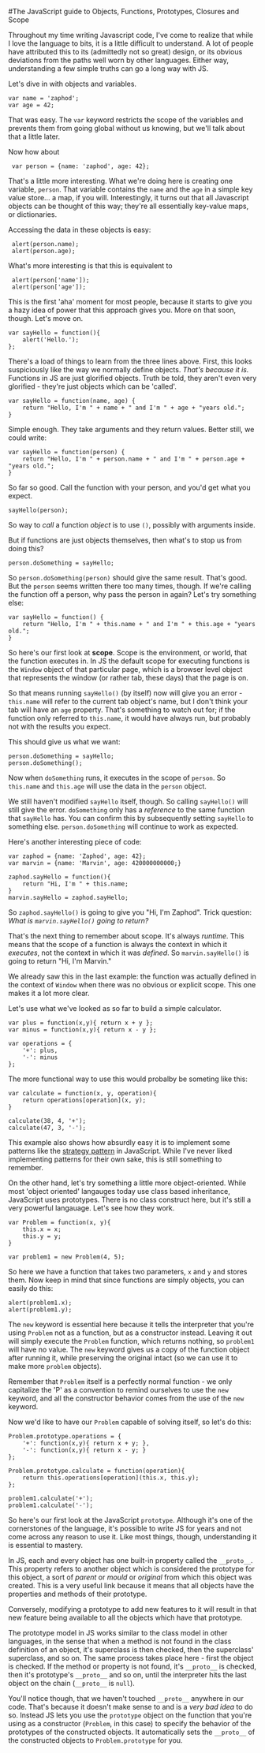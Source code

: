 <!--
~~~
title: "The Javascript Guide to Objects, Functions, Closures and Scope"
slug: /javascript-guide-to-objects-functions-prototpyes-closures-scope
date: 2011-12-06
publish: no
tags: [javascript]
~~~
-->

#The JavaScript guide to Objects, Functions, Prototypes, Closures and Scope

Throughout my time writing Javascript code, I've come to realize that while I love the language to bits, it is a little difficult to understand. A lot of people have attributed this to its  (admittedly not so great) design, or its obvious deviations from the paths well worn by other languages. Either way, understanding a few simple truths can go a long way with JS. 

Let's dive in with objects and variables. 

    var name = 'zaphod';
    var age = 42;

That was easy. The `var` keyword restricts the scope of the variables and prevents them from going global without us knowing, but we'll talk about that a little later. 

Now how about

	 var person = {name: 'zaphod', age: 42};

That's a little more interesting. What we're doing here is creating one variable, `person`. That variable contains the `name` and the `age` in a simple key value store… a map, if you will. Interestingly, it turns out that all Javascript objects can be thought of this way; they're all essentially key-value maps, or dictionaries. 

Accessing the data in these objects is easy:

	 alert(person.name);
	 alert(person.age);

What's more interesting is that this is equivalent to 

	 alert(person['name']);
	 alert(person['age']);

This is the first 'aha' moment for most people, because it starts to give you a hazy idea of power that this approach gives you. More on that soon, though. Let's move on. 

    var sayHello = function(){
        alert('Hello.');    
    };

There's a load of things to learn from the three lines above. First, this looks suspiciously like the way we normally define objects. *That's because it is.* Functions in JS are just glorified objects. Truth be told, they aren't even very glorified - they're just objects which can be 'called'.

    var sayHello = function(name, age) {
        return "Hello, I'm " + name + " and I'm " + age + "years old.";
    }

Simple enough. They take arguments and they return values. Better still, we could write: 

    var sayHello = function(person) {
        return "Hello, I'm " + person.name + " and I'm " + person.age + "years old.";
    }

So far so good. Call the function with your person, and you'd get what you expect. 

    sayHello(person);

So way to *call* a function *object* is to use `()`, possibly with arguments inside. 

But if functions are just objects themselves, then what's to stop us from doing this?

    person.doSomething = sayHello;

So `person.doSomething(person)` should give the same result. That's good. But the `person` seems written there too many times, though. If we're calling the function off a person, why pass the person in again? Let's try something else:

    var sayHello = function() {
        return "Hello, I'm " + this.name + " and I'm " + this.age + "years old.";
    }

So here's our first look at **scope**. Scope is the environment, or world, that the function executes in. In JS the default scope for executing functions is the `Window` object of that particular page, which is a browser level object that represents the window (or rather tab, these days) that the page is on. 

So that means running `sayHello()` (by itself) now will give you an error - `this.name` will refer to the current tab object's name, but I don't think your tab will have an `age` property. That's something to watch out for; if the function only referred to `this.name`, it would have always run, but probably not with the results you expect. 

This should give us what we want:
    
    person.doSomething = sayHello;
    person.doSomething();

Now when `doSomething` runs, it executes in the scope of `person`. So `this.name` and `this.age` will use the data in the `person` object. 

We still haven't modified `sayHello` itself, though. So calling `sayHello()` will still give the error. `doSomething` only has a *reference* to the same function that `sayHello` has. You can confirm this by subsequently setting `sayHello` to something else. `person.doSomething` will continue to work as expected. 

Here's another interesting piece of code:

    var zaphod = {name: 'Zaphod', age: 42};
    var marvin = {name: 'Marvin', age: 420000000000;}

    zaphod.sayHello = function(){
        return "Hi, I'm " + this.name;
    }
    marvin.sayHello = zaphod.sayHello;

So `zaphod.sayHello()` is going to give you "Hi, I'm Zaphod". Trick question: *What is `marvin.sayHello()` going to return?* 

That's the next thing to remember about scope. It's always *runtime*. This means that the scope of a function is always the context in which it *executes*, not the context in which it was *defined*. So `marvin.sayHello()` is going to return "Hi, I'm Marvin."

We already saw this in the last example: the function was actually defined in the context of `Window` when there was no obvious or explicit scope. This one makes it a lot more clear. 

Let's use what we've looked as so far to build a simple calculator. 

    var plus = function(x,y){ return x + y };
    var minus = function(x,y){ return x - y };

    var operations = {
        '+': plus,
        '-': minus
    };

The more functional way to use this would probalby be someting like this:

    var calculate = function(x, y, operation){
        return operations[operation](x, y);
    }
    
    calculate(38, 4, '+');
    calculate(47, 3, '-');
    
This example also shows how absurdly easy it is to implement some patterns like the [strategy pattern](http://en.wikipedia.org/wiki/Strategy_pattern) in JavaScript. While I've never liked implementing patterns for their own sake, this is still something to remember. 

On the other hand, let's try something a little more object-oriented. While most 'object oriented' langauges today use class based inheritance, JavaScript uses prototypes. There is no class construct here, but it's still a very powerful langauage. Let's see how they work.

    var Problem = function(x, y){
        this.x = x;
        this.y = y;        
    }

    var problem1 = new Problem(4, 5);
    
So here we have a function that takes two parameters, `x` and `y` and stores them. Now keep in mind that since functions are simply objects, you can easily do this:

    alert(problem1.x);
    alert(problem1.y);

The `new` keyword is essential here because it tells the interpreter that you're using `Problem` not as a function, but as a constructor instead. Leaving it out will simply execute the `Problem` function, which returns nothing, so `problem1` will have no value. The `new` keyword gives us a copy of the function object after running it, while preserving the original intact (so we can use it to make more `problem` objects).

Remember that `Problem` itself is a perfectly normal function - we only capitalize the 'P' as a convention to remind ourselves to use the `new` keyword, and all the constructor behavior comes from the use of the `new` keyword. 
    
Now we'd like to have our `Problem` capable of solving itself, so let's do this:

    Problem.prototype.operations = {
        '+': function(x,y){ return x + y; },
        '-': function(x,y){ return x - y; }
    };
    
    Problem.prototype.calculate = function(operation){
        return this.operations[operation](this.x, this.y);
    };
    
    problem1.calculate('+');
    problem1.calculate('-');
    
So here's our first look at the JavaScript `prototype`. Although it's one of the cornerstones of the language, it's possible to write JS for years and not come across any reason to use it. Like most things, though, understanding it is essential to mastery. 

In JS, each and every object has one built-in property called the `__proto__`. This property refers to another object which is considered the prototype for this object, a sort of *parent* or *mould* or *original* from which this object was created. This is a very useful link because it means that all objects have the properties and methods of their prototype. 

Conversely, modifying a prototype to add new features to it will result in that new feature being available to all the objects which have that prototype. 

The prototype model in JS works similar to the class model in other languages, in the sense that when a method is not found in the class definition of an object, it's superclass is then checked, then the superclass' superclass, and so on. The same process takes place here - first the object is checked. If the method or property is not found, it's `__proto__` is checked, then it's prototype's `__proto__` and so on, until the interpreter hits the last object on the chain (`__proto__` is `null`).

You'll notice though, that we haven't touched `__proto__` anywhere in our code. That's because it doesn't make sense to and is a *very bad idea* to do so. Instead JS lets you use the `prototype` object on the function that you're using as a constructor (`Problem`, in this case) to specify the behavior of the prototypes of the constructed objects. It automatically sets the `__proto__` of the constructed objects to `Problem.prototype` for you. 
    
 
































